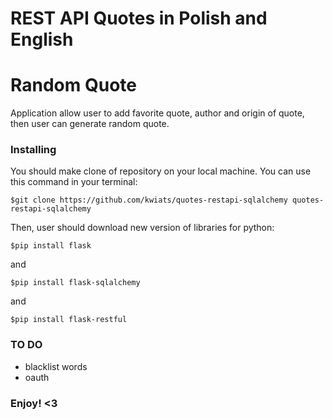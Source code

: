 # REST API Quotes in Polish and English

# Random Quote
Application allow user to add favorite quote, author and origin of quote, then user can generate random quote. 

### Installing

You should make clone of repository on your local machine. You can use this command in your terminal:

    $git clone https://github.com/kwiats/quotes-restapi-sqlalchemy quotes-restapi-sqlalchemy

Then, user should download new version of libraries for python:
    
    $pip install flask

and 

    $pip install flask-sqlalchemy
    
and

    $pip install flask-restful

### TO DO
 - blacklist words
 - oauth


### Enjoy! <3